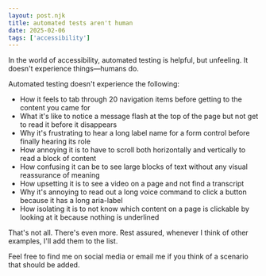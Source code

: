 ```yaml
---
layout: post.njk
title: automated tests aren't human
date: 2025-02-06
tags: ['accessibility']
---
```


<p class='summary'>
  In the world of accessibility, automated testing is helpful, but unfeeling. It doesn't experience things—humans do.
</p>

Automated testing doesn't experience the following:

- How it feels to tab through 20 navigation items before getting to the content you came for
- What it's like to notice a message flash at the top of the page but not get to read it before it disappears
- Why it's frustrating to hear a long label name for a form control before finally hearing its role
- How annoying it is to have to scroll both horizontally and vertically to read a block of content
- How confusing it can be to see large blocks of text without any visual reassurance of meaning
- How upsetting it is to see a video on a page and not find a transcript
- Why it's annoying to read out a long voice command to click a button because it has a long aria-label
- How isolating it is to not know which content on a page is clickable by looking at it because nothing is underlined

That's not all. There's even more. Rest assured, whenever I think of other examples, I'll add them to the list.

Feel free to find me on social media or email me if you think of a scenario that should be added.